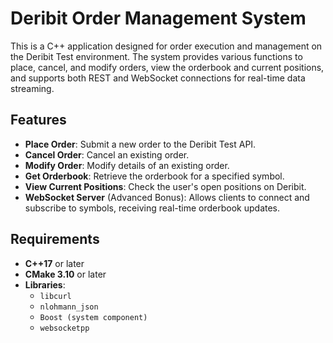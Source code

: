 # Deribit Order Management System

This is a C++ application designed for order execution and management on the Deribit Test environment. The system provides various functions to place, cancel, and modify orders, view the orderbook and current positions, and supports both REST and WebSocket connections for real-time data streaming.

## Features

- **Place Order**: Submit a new order to the Deribit Test API.
- **Cancel Order**: Cancel an existing order.
- **Modify Order**: Modify details of an existing order.
- **Get Orderbook**: Retrieve the orderbook for a specified symbol.
- **View Current Positions**: Check the user's open positions on Deribit.
- **WebSocket Server** (Advanced Bonus): Allows clients to connect and subscribe to symbols, receiving real-time orderbook updates.

## Requirements

- **C++17** or later
- **CMake 3.10** or later
- **Libraries**:
  - `libcurl`
  - `nlohmann_json`
  - `Boost (system component)`
  - `websocketpp`
